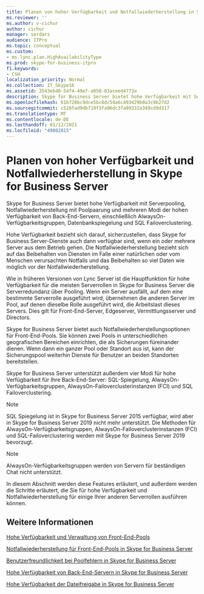 ```yaml
---
title: Planen von hoher Verfügbarkeit und Notfallwiederherstellung in Skype for Business Server
ms.reviewer: ''
ms.author: v-cichur
author: cichur
manager: serdars
audience: ITPro
ms.topic: conceptual
ms.custom:
- ms.lync.plan.HighAvailabilityType
ms.prod: skype-for-business-itpro
f1.keywords:
- CSH
localization_priority: Normal
ms.collection: IT_Skype16
ms.assetid: 3543eb40-54f4-49ef-a058-03aceed4773a
description: Skype for Business Server bietet hohe Verfügbarkeit mit Serverpooling, Notfallwiederherstellung mit Poolpaarung und mehreren Modi der hohen Verfügbarkeit von Back-End-Servern, einschließlich AlwaysOn-Verfügbarkeitsgruppen, Datenbankspiegelung und SQL Failoverclustering.
ms.openlocfilehash: 61b720bc9dce5bc8dc54a6c493429b0a3c9b27d2
ms.sourcegitcommit: c528fad9db719f3fa96dc3fa99332a349cd9d317
ms.translationtype: MT
ms.contentlocale: de-DE
ms.lasthandoff: 01/12/2021
ms.locfileid: "49802815"
---
```

# <a name="plan-for-high-availability-and-disaster-recovery-in-skype-for-business-server"></a>Planen von hoher Verfügbarkeit und Notfallwiederherstellung in Skype for Business Server
 
Skype for Business Server bietet hohe Verfügbarkeit mit Serverpooling, Notfallwiederherstellung mit Poolpaarung und mehreren Modi der hohen Verfügbarkeit von Back-End-Servern, einschließlich AlwaysOn-Verfügbarkeitsgruppen, Datenbankspiegelung und SQL Failoverclustering. 
  
Hohe Verfügbarkeit bezieht sich darauf, sicherzustellen, dass Skype for Business Server-Dienste auch dann verfügbar sind, wenn ein oder mehrere Server aus dem Betrieb gehen. Die Notfallwiederherstellung bezieht sich auf das Beibehalten von Diensten im Falle einer natürlichen oder vom Menschen verursachten Notfalls und das Beibehalten so viel Daten wie möglich vor der Notfallwiederherstellung.
  
Wie in früheren Versionen von Lync Server ist die Hauptfunktion für hohe Verfügbarkeit für die meisten Serverrollen in Skype for Business Server die Serverredundanz über Pooling. Wenn ein Server ausfällt, auf dem eine bestimmte Serverrolle ausgeführt wird, übernehmen die anderen Server im Pool, auf denen dieselbe Rolle ausgeführt wird, die Arbeitslast dieses Servers. Dies gilt für Front-End-Server, Edgeserver, Vermittlungsserver und Directors.
  
Skype for Business Server bietet auch Notfallwiederherstellungsoptionen für Front-End-Pools. Sie können zwei Pools in unterschiedlichen geografischen Bereichen einrichten, die als Sicherungen füreinander dienen. Wenn dann ein ganzer Pool oder Standort aus ist, kann der Sicherungspool weiterhin Dienste für Benutzer an beiden Standorten bereitstellen.
  
Skype for Business Server unterstützt außerdem vier Modi für hohe Verfügbarkeit für Ihre Back-End-Server: SQL-Spiegelung, AlwaysOn-Verfügbarkeitsgruppen, AlwaysOn-Failoverclusterinstanzen (FCI) und SQL Failoverclustering.
  
> [!NOTE]
> SQL Spiegelung ist in Skype for Business Server 2015 verfügbar, wird aber in Skype for Business Server 2019 nicht mehr unterstützt. Die Methoden für AlwaysOn-Verfügbarkeitsgruppen, AlwaysOn-Failoverclusterinstanzen (FCI) und SQL-Failoverclustering werden mit Skype for Business Server 2019 bevorzugt.

> [!NOTE]
> AlwaysOn-Verfügbarkeitsgruppen werden von Servern für beständigen Chat nicht unterstützt. 
  
In diesem Abschnitt werden diese Features erläutert, und außerdem werden die Schritte erläutert, die Sie für hohe Verfügbarkeit und Notfallwiederherstellung für einige Ihrer anderen Serverrollen ausführen können. 
  
## <a name="see-also"></a>Weitere Informationen

[Hohe Verfügbarkeit und Verwaltung von Front-End-Pools](high-availability.md)
  
[Notfallwiederherstellung für Front-End-Pools in Skype for Business Server](disaster-recovery.md)
  
[Benutzerfreundlichkeit bei Poolfehlern in Skype for Business Server](user-experience.md)
  
[Hohe Verfügbarkeit von Back-End-Servern in Skype for Business Server](back-end-server.md)
  
[Hohe Verfügbarkeit der Dateifreigabe in Skype for Business Server](file-sharing.md)
